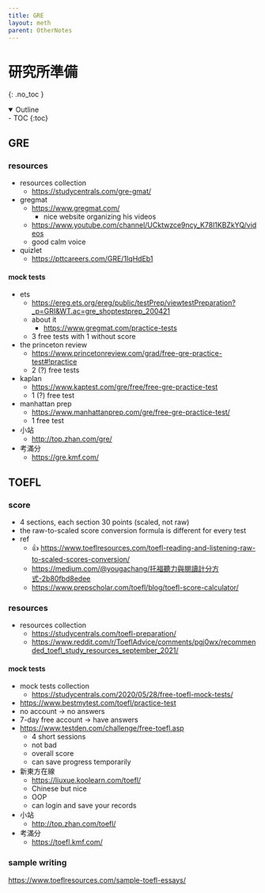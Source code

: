 ```yaml
---
title: GRE
layout: meth
parent: OtherNotes
---
```

# 研究所準備
{: .no_toc }

<details open markdown="block">
  <summary>
    Outline
  </summary>
- TOC
{:toc}
</details>

## GRE
### resources
- resources collection
	- https://studycentrals.com/gre-gmat/
- gregmat
	- https://www.gregmat.com/
		- nice website organizing his videos
	- https://www.youtube.com/channel/UCktwzce9ncy_K78l1KBZkYQ/videos
	- good calm voice
- quizlet
	- <https://pttcareers.com/GRE/1IqHdEb1>

#### mock tests
- ets
	- https://ereg.ets.org/ereg/public/testPrep/viewtestPreparation?_p=GRI&WT.ac=gre_shoptestprep_200421
	- about it
		- https://www.gregmat.com/practice-tests
	- 3 free tests with 1 without score
- the princeton review
	- https://www.princetonreview.com/grad/free-gre-practice-test#!practice
	- 2 (?) free tests
- kaplan
	- https://www.kaptest.com/gre/free/free-gre-practice-test
	- 1 (?) free test
- manhattan prep
	- https://www.manhattanprep.com/gre/free-gre-practice-test/
	- 1 free test
- 小站
	- http://top.zhan.com/gre/
- 考滿分
	- https://gre.kmf.com/

## TOEFL
### score
- 4 sections, each section 30 points (scaled, not raw)
- the raw-to-scaled score conversion formula is different for every test
- ref
	- 👍 https://www.toeflresources.com/toefl-reading-and-listening-raw-to-scaled-scores-conversion/
	- https://medium.com/@yougachang/托福聽力與閱讀計分方式-2b80fbd8edee 
	- https://www.prepscholar.com/toefl/blog/toefl-score-calculator/


### resources
- resources collection
	- https://studycentrals.com/toefl-preparation/
	- https://www.reddit.com/r/ToeflAdvice/comments/pgj0wx/recommended_toefl_study_resources_september_2021/

#### mock tests
- mock tests collection
	- https://studycentrals.com/2020/05/28/free-toefl-mock-tests/
- https://www.bestmytest.com/toefl/practice-test
-   no account → no answers  
-   7-day free account → have answers
- https://www.testden.com/challenge/free-toefl.asp
	- 4 short sessions
	- not bad
	- overall score
	- can save progress temporarily
- 新東方在線
	- https://liuxue.koolearn.com/toefl/
	- Chinese but nice
	- OOP
	- can login and save your records
- 小站
	- http://top.zhan.com/toefl/
- 考滿分
	- https://toefl.kmf.com/

### sample writing
<https://www.toeflresources.com/sample-toefl-essays/>